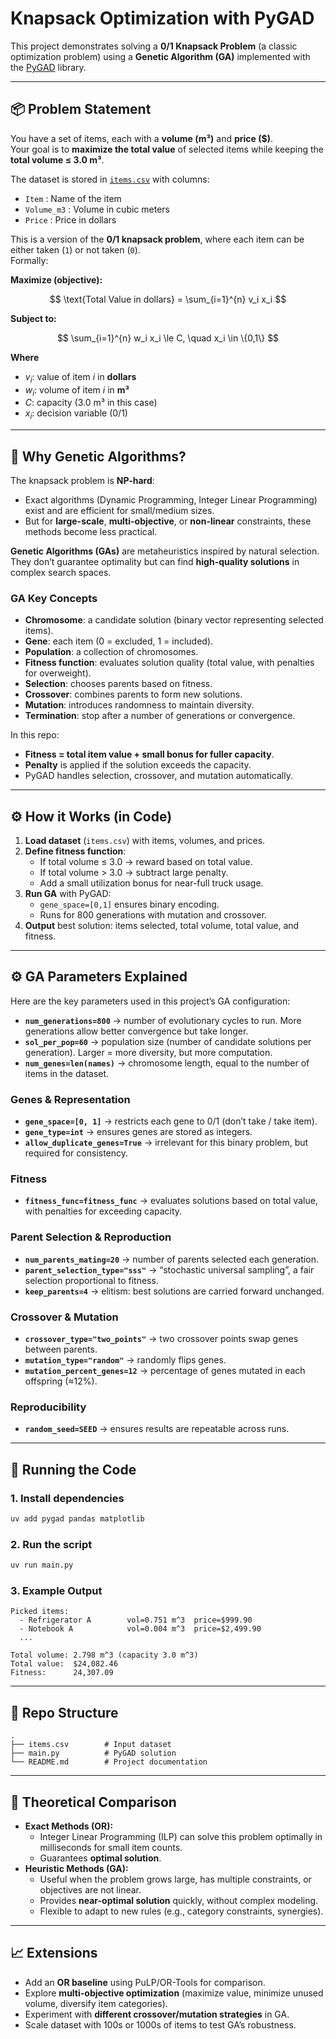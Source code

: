 # Knapsack Optimization with PyGAD

This project demonstrates solving a **0/1 Knapsack Problem** (a classic optimization problem) using a **Genetic Algorithm (GA)** implemented with the [PyGAD](https://pygad.readthedocs.io/) library.

---

## 📦 Problem Statement

You have a set of items, each with a **volume (m³)** and **price ($)**.  
Your goal is to **maximize the total value** of selected items while keeping the **total volume ≤ 3.0 m³**.

The dataset is stored in [`items.csv`](items.csv) with columns:

- `Item` : Name of the item
- `Volume_m3` : Volume in cubic meters
- `Price` : Price in dollars

This is a version of the **0/1 knapsack problem**, where each item can be either taken (`1`) or not taken (`0`).  
Formally:


**Maximize (objective):**

$$
\text{Total Value in dollars} = \sum_{i=1}^{n} v_i x_i
$$

**Subject to:**

$$
\sum_{i=1}^{n} w_i x_i \le C, \quad x_i \in \{0,1\}
$$

**Where**  
- $v_i$: value of item *i* in **dollars**  
- $w_i$: volume of item *i* in **m³**  
- $C$: capacity (3.0 m³ in this case)  
- $x_i$: decision variable (0/1)  

---

## 🧬 Why Genetic Algorithms?

The knapsack problem is **NP-hard**:  
- Exact algorithms (Dynamic Programming, Integer Linear Programming) exist and are efficient for small/medium sizes.  
- But for **large-scale**, **multi-objective**, or **non-linear** constraints, these methods become less practical.  

**Genetic Algorithms (GAs)** are metaheuristics inspired by natural selection. They don’t guarantee optimality but can find **high-quality solutions** in complex search spaces.

### GA Key Concepts
- **Chromosome**: a candidate solution (binary vector representing selected items).
- **Gene**: each item (0 = excluded, 1 = included).
- **Population**: a collection of chromosomes.
- **Fitness function**: evaluates solution quality (total value, with penalties for overweight).
- **Selection**: chooses parents based on fitness.
- **Crossover**: combines parents to form new solutions.
- **Mutation**: introduces randomness to maintain diversity.
- **Termination**: stop after a number of generations or convergence.

In this repo:
- **Fitness = total item value + small bonus for fuller capacity**.  
- **Penalty** is applied if the solution exceeds the capacity.  
- PyGAD handles selection, crossover, and mutation automatically.

---

## ⚙️ How it Works (in Code)

1. **Load dataset** (`items.csv`) with items, volumes, and prices.  
2. **Define fitness function**:
   - If total volume ≤ 3.0 → reward based on total value.  
   - If total volume > 3.0 → subtract large penalty.  
   - Add a small utilization bonus for near-full truck usage.  
3. **Run GA** with PyGAD:
   - `gene_space=[0,1]` ensures binary encoding.  
   - Runs for 800 generations with mutation and crossover.  
4. **Output** best solution: items selected, total volume, total value, and fitness.

---

## ⚙️ GA Parameters Explained

Here are the key parameters used in this project’s GA configuration:

- **`num_generations=800`** → number of evolutionary cycles to run. More generations allow better convergence but take longer.  
- **`sol_per_pop=60`** → population size (number of candidate solutions per generation). Larger = more diversity, but more computation.  
- **`num_genes=len(names)`** → chromosome length, equal to the number of items in the dataset.  

### Genes & Representation
- **`gene_space=[0, 1]`** → restricts each gene to 0/1 (don’t take / take item).  
- **`gene_type=int`** → ensures genes are stored as integers.  
- **`allow_duplicate_genes=True`** → irrelevant for this binary problem, but required for consistency.  

### Fitness
- **`fitness_func=fitness_func`** → evaluates solutions based on total value, with penalties for exceeding capacity.  

### Parent Selection & Reproduction
- **`num_parents_mating=20`** → number of parents selected each generation.  
- **`parent_selection_type="sss"`** → “stochastic universal sampling”, a fair selection proportional to fitness.  
- **`keep_parents=4`** → elitism: best solutions are carried forward unchanged.  

### Crossover & Mutation
- **`crossover_type="two_points"`** → two crossover points swap genes between parents.  
- **`mutation_type="random"`** → randomly flips genes.  
- **`mutation_percent_genes=12`** → percentage of genes mutated in each offspring (≈12%).  

### Reproducibility
- **`random_seed=SEED`** → ensures results are repeatable across runs.  

---

## 🚀 Running the Code

### 1. Install dependencies
```bash
uv add pygad pandas matplotlib
```

### 2. Run the script
```bash
uv run main.py
```

### 3. Example Output
```
Picked items:
  - Refrigerator A        vol=0.751 m^3  price=$999.90
  - Notebook A            vol=0.004 m^3  price=$2,499.90
  ...

Total volume: 2.798 m^3 (capacity 3.0 m^3)
Total value:  $24,082.46
Fitness:      24,307.09
```

---

## 📂 Repo Structure
```
.
├── items.csv        # Input dataset
├── main.py          # PyGAD solution
└── README.md        # Project documentation
```

---

## 🔬 Theoretical Comparison

- **Exact Methods (OR):**
  - Integer Linear Programming (ILP) can solve this problem optimally in milliseconds for small item counts.
  - Guarantees **optimal solution**.
- **Heuristic Methods (GA):**
  - Useful when the problem grows large, has multiple constraints, or objectives are not linear.
  - Provides **near-optimal solution** quickly, without complex modeling.
  - Flexible to adapt to new rules (e.g., category constraints, synergies).

---

## 📈 Extensions
- Add an **OR baseline** using PuLP/OR-Tools for comparison.  
- Explore **multi-objective optimization** (maximize value, minimize unused volume, diversify item categories).  
- Experiment with **different crossover/mutation strategies** in GA.  
- Scale dataset with 100s or 1000s of items to test GA’s robustness.  
